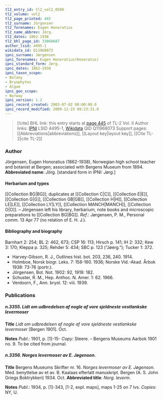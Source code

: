 ```yaml
---
tl2_entry_id: tl2_vol2_0500
tl2_volume: vol2
tl2_page_printed: 445
tl2_surname: Jörgensen
tl2_forenames: Eugen Honoratius
tl2_name_abbrev: Jörg.
tl2_dates: 1862-1938
tl2_bhl_page_id: 33068687
author_lsid: 4495-1
wikidata_id: Q11968073
ipni_surname: Jørgensen
ipni_forenames: Eugen Honoratius(Honoratus)
ipni_standard_form: Jørg.
ipni_dates: 1862-1938
ipni_taxon_scope: 
- Botany
- Bryophytes
- Algae
ipni_geo_scope: 
- Norway
ipni_version: 1.2
ipni_record_created: 2003-07-02 00:00:00.0
ipni_record_modified: 2009-12-15 09:23:31.0
---
```


> [!cite] BHL link: this entry starts at [page 445](https://www.biodiversitylibrary.org/page/33068687) of TL-2 Vol. II
> Author links: [IPNI](https://www.ipni.org/a/4495-1) LSID 4495-1, [Wikidata](https://www.wikidata.org/wiki/Q11968073) QID Q11968073
> Support pages: [[Abbreviations|abbreviations]], [[Layout key|layout key]], [[Cite TL-2|cite TL-2]]

### Author

Jörgensen, Eugen Honoratius (1862-1938), Norwegian high school teacher and botanist at Bergen; associated with Bergens Museum from 1894. 
**Abbreviated name**: *Jörg.* \[standard form in IPNI: *Jørg.*\]

#### Herbarium and types

[[Collection BG|BG]]; duplicates at [[Collection C|C]], [[Collection E|E]], [[Collection G|G]], [[Collection GB|GB]], [[Collection H|H]], [[Collection LE|LE]], [[Collection LY|LY]], [[Collection MANCH|MANCH]], [[Collection O|O]]. – Jörgensen left his library, herbarium, note books and microscopic preparations to [[Collection BG|BG]].
*Ref*.: Jørgensen, P. M., Personal comm. 13 Apr 77 (no relation of E. H. J.).

#### Bibliography and biography

Barnhart 2: 254; BL 2: 462, 673; CSP 16: 113; Hirsch p. 141; IH 2: 332; Kew 3: 170; Kleppa p. 325; Rehder 5: 434; SBC p. 123 ("Jøerg."); Tucker 1: 372.
- Harvey-Gibson, R. J., Outlines hist. bot. 203, 236, 240. 1914.
- Holmboe, Norsk biogr. Leks. 7: 158-160. 1936; Norske Vid.-Akad. Årbok 1938: 73-76 (portr.).
- Jörgensen, Bot. Not. 1902: 92, 1919: 182.
- Schuster, R. M., Hep. Anthoc. N. Amer. 1: 62. 1966.
- Verdoorn, F., Ann. bryol. 12: viii. 1939.

### Publications

##### n.3355. Lidt om udbredelsen af nogle af vore sjeldneste vestlankske levermoser

**Title**
*Lidt om udbredelsen af nogle af vore sjeldneste vestlankske levermoser* \[Bergen 1901\]. Oct.

**Notes**
*Publ*.: 1901, p. \[1\]-15- *Copy*: Steere. – Bergens Museums Aarbok 1901 no. 9. To be cited from journal.

##### n.3356. Norges levermoser av E. Jøgenson.

**Title**
Bergens Museums Skrifter nr. 16. *Norges levermoser av E. Jøgenson.* Med. benyttelse av et av. B. Kaalaas efterlatt manuskript. Bergen (A. S. John Griegs Boktrykkeri) 1934. Oct.
**Abbreviated title**: *Norg. leverm.*

**Notes**
*Publ*.: 1934, p. \[1\]-343, \[1-2, expl. maps\], maps 1-25 on 7 lvs. *Copies*: NY, U.

